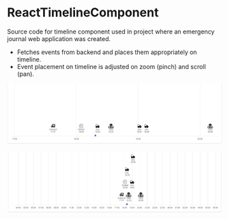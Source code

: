 # ReactTimelineComponent
Source code for timeline component used in project where an emergency journal web application was created.

- Fetches events from backend and places them appropriately on timeline.
- Event placement on timeline is adjusted on zoom (pinch) and scroll (pan).

![alt text](https://github.com/ErikJareman/ReactTimelineComponent/blob/main/ex1.JPG)

![alt text](https://github.com/ErikJareman/ReactTimelineComponent/blob/main/ex2.JPG)
